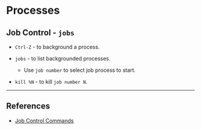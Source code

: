 # Processes

## Job Control - `jobs`

* `Ctrl-Z` - to background a process.

* `jobs` - to list backgrounded processes.

    * Use `job number` to select job process to start.
    
* `kill %N` - to kill `job number N`.


---

## References

* [Job Control Commands](https://tldp.org/LDP/abs/html/x9644.html)